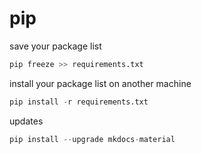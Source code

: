 # pip

save your package list

```python
pip freeze >> requirements.txt
```

install your package list on another machine

```python
pip install -r requirements.txt
```

updates

```python
pip install --upgrade mkdocs-material
```
